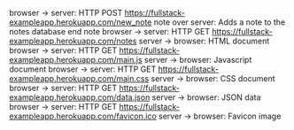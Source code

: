 browser -> server: HTTP POST https://fullstack-exampleapp.herokuapp.com/new_note
note over server:
Adds a note to the notes database
end note
browser -> server: HTTP GET https://fullstack-exampleapp.herokuapp.com/notes
server -> browser: HTML document
browser -> server: HTTP GET https://fullstack-exampleapp.herokuapp.com/main.js
server -> browser: Javascript document
browser -> server: HTTP GET https://fullstack-exampleapp.herokuapp.com/main.css
server -> browser: CSS document
browser -> server: HTTP GET https://fullstack-exampleapp.herokuapp.com/data.json
server -> browser: JSON data 
browser -> server: HTTP GET https://fullstack-exampleapp.herokuapp.com/favicon.ico
server -> browser: Favicon image


